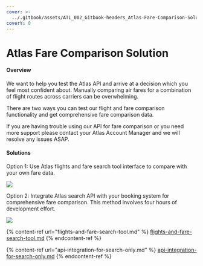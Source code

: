 ```yaml
---
cover: >-
  ../.gitbook/assets/ATL_002_Gitbook-headers_Atlas-Fare-Comparison-Solution_v4.png
coverY: 0
---
```


# Atlas Fare Comparison Solution

#### **Overview**

We want to help you test the Atlas API and arrive at a decision which you feel most confident about. Manually comparing air fares for a combination of flight routes across carriers can be overwhelming.

There are two ways you can test our flight and fare comparison functionality and get comprehensive fare comparison data.

If you are having trouble using our API for fare comparison or you need more support please contact your Atlas Account Manager and we will resolve any issues ASAP.

#### Solutions

Option 1: Use Atlas flights and fare search tool interface to compare with your own fare data.

![](<../.gitbook/assets/ATL-002\_API Fare Comparison1.png>)

Option 2: Integrate Atlas search API with your booking system for comprehensive fare comparison. This method involves four hours of development effort.

![](<../.gitbook/assets/ATL-002\_API Fare Comparison2.png>)

{% content-ref url="flights-and-fare-search-tool.md" %}
[flights-and-fare-search-tool.md](flights-and-fare-search-tool.md)
{% endcontent-ref %}

{% content-ref url="api-integration-for-search-only.md" %}
[api-integration-for-search-only.md](api-integration-for-search-only.md)
{% endcontent-ref %}

